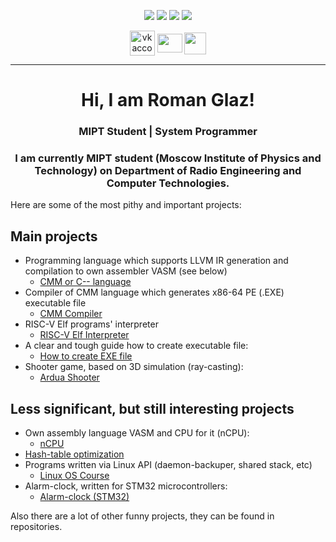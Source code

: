 <p align="center">
    <img src="https://img.shields.io/badge/Age-19-blue" />
    <img src="https://img.shields.io/badge/Focus-System%20Programming-darkgreen" />
    <img src="https://img.shields.io/badge/Lives-Russia-darkblue" />
    <img src="https://img.shields.io/badge/Languages-English%20%26%20Russian-red" />
</p>

<p align="center">
    <a href="https://vk.com/vokerlee" target="blank"><img align="center" src="https://cdn.icon-icons.com/icons2/306/PNG/512/VK-Icon_33969.png" alt="vk account" height="40" width="40" /></a>
    <a href = "mailto: vokerlee@gmail.com"><img align="center" src="https://upload.wikimedia.org/wikipedia/commons/7/7e/Gmail_icon_%282020%29.svg" height="30" width="40" /></a>
    <a href = "https://telegram.me/vokerlee"><img align="center" src="https://upload.wikimedia.org/wikipedia/commons/thumb/8/82/Telegram_logo.svg/512px-Telegram_logo.svg.png" height="35" width="35" /></a>
</p>

<hr>

<h1 align="center">Hi, I am Roman Glaz! </h1>
<h3 align="center">MIPT Student | System Programmer </h3>

<h3 align="center">I am currently MIPT student (Moscow Institute of Physics and Technology) on Department of Radio Engineering and Computer Technologies.</h3>

Here are some of the most pithy and important projects:

## Main projects

* Programming language which supports LLVM IR generation and compilation to own assembler VASM (see below)
    * [CMM or C-- language](https://github.com/Vokerlee/CMM-Language)
* Compiler of CMM language which generates x86-64 PE (.EXE) executable file
    * [CMM Compiler](https://github.com/Vokerlee/CMM-Compiler)
* RISC-V Elf programs' interpreter
    * [RISC-V Elf Interpreter](https://github.com/Vokerlee/RISC-V-ELF-Interpreter)
* A clear and tough guide how to create executable file:
    * [How to create EXE file](https://github.com/Vokerlee/Create-EXE-in-20-minutes)
* Shooter game, based on 3D simulation (ray-casting):
    * [Ardua Shooter](https://github.com/Vokerlee/ArduaShooter)

## Less significant, but still interesting projects
* Own assembly language VASM and CPU for it (nCPU):
    * [nCPU](https://github.com/Vokerlee/Compiler-technologies/tree/master/nCPU)
* [Hash-table optimization](https://github.com/Vokerlee/Assembly/tree/master/5.2.%20Hash-table's%20optimization)
* Programs written via Linux API (daemon-backuper, shared stack, etc)
    * [Linux OS Course](https://github.com/Vokerlee/Linux-OS-Course)
* Alarm-clock, written for STM32 microcontrollers:
    * [Alarm-clock (STM32)](https://github.com/Vokerlee/Alarm-Clock-STM32)

Also there are a lot of other funny projects, they can be found in repositories.
